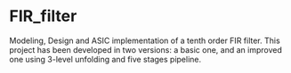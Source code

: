 # FIR_filter
Modeling, Design and ASIC implementation of a tenth order FIR filter. This project has been developed in two versions: a basic one, and an improved one using 3-level unfolding and five stages pipeline.

